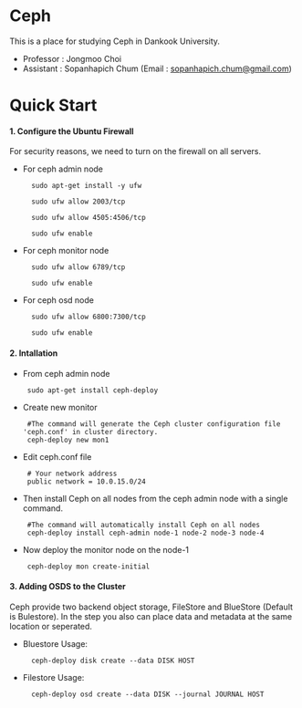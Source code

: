 # Ceph

This is a place for studying Ceph in Dankook University.
- Professor : Jongmoo Choi
- Assistant : Sopanhapich Chum (Email : sopanhapich.chum@gmail.com)

Quick Start
============

#### 1. Configure the Ubuntu Firewall
For security reasons, we need to turn on the firewall on all servers.
    
- For ceph admin node
    
        sudo apt-get install -y ufw
    
        sudo ufw allow 2003/tcp
    
        sudo ufw allow 4505:4506/tcp
    
        sudo ufw enable

- For ceph monitor node
    
        sudo ufw allow 6789/tcp
    
        sudo ufw enable
 
- For ceph osd node
    
        sudo ufw allow 6800:7300/tcp
   
        sudo ufw enable
        
#### 2. Intallation
 - From ceph admin node

        sudo apt-get install ceph-deploy
        
 - Create new monitor
        
        #The command will generate the Ceph cluster configuration file 'ceph.conf' in cluster directory.
        ceph-deploy new mon1
  
 - Edit ceph.conf file
 
        # Your network address
        public network = 10.0.15.0/24
 
 - Then install Ceph on all nodes from the ceph admin node with a single command.
        
        #The command will automatically install Ceph on all nodes
        ceph-deploy install ceph-admin node-1 node-2 node-3 node-4
        
 - Now deploy the monitor node on the node-1
 
        ceph-deploy mon create-initial
 
#### 3. Adding OSDS to the Cluster
Ceph provide two backend object storage, FileStore and BlueStore (Default is Bulestore).
In the step you also can place data and metadata at the same location or seperated.

- Bluestore Usage:
        
        ceph-deploy disk create --data DISK HOST
        
- Filestore Usage:
        
        ceph-deploy osd create --data DISK --journal JOURNAL HOST
  
